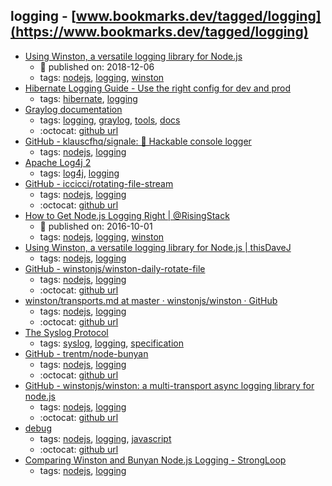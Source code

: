logging - [www.bookmarks.dev/tagged/logging](https://www.bookmarks.dev/tagged/logging)
---
* [Using Winston, a versatile logging library for Node.js](https://thisdavej.com/using-winston-a-versatile-logging-library-for-node-js/)
    * :calendar: published on: 2018-12-06
    * tags: [nodejs](../tagged/nodejs.md), [logging](../tagged/logging.md), [winston](../tagged/winston.md)
* [Hibernate Logging Guide - Use the right config for dev and prod](https://thoughts-on-java.org/hibernate-logging-guide/)
    * tags: [hibernate](../tagged/hibernate.md), [logging](../tagged/logging.md)
* [Graylog documentation ](http://docs.graylog.org)
    * tags: [logging](../tagged/logging.md), [graylog](../tagged/graylog.md), [tools](../tagged/tools.md), [docs](../tagged/docs.md)
    * :octocat: [github url](https://github.com/Graylog2)
* [GitHub - klauscfhq/signale: 👋 Hackable console logger](https://github.com/klauscfhq/signale)
    * tags: [nodejs](../tagged/nodejs.md), [logging](../tagged/logging.md)
* [Apache Log4j 2](https://logging.apache.org/log4j/2.x/)
    * tags: [log4j](../tagged/log4j.md), [logging](../tagged/logging.md)
* [GitHub - iccicci/rotating-file-stream](https://github.com/iccicci/rotating-file-stream)
    * tags: [nodejs](../tagged/nodejs.md), [logging](../tagged/logging.md)
    * :octocat: [github url](https://github.com/iccicci/rotating-file-stream)
* [How to Get Node.js Logging Right | @RisingStack](https://blog.risingstack.com/node-js-logging-tutorial/)
    * :calendar: published on: 2016-10-01
    * tags: [nodejs](../tagged/nodejs.md), [logging](../tagged/logging.md), [winston](../tagged/winston.md)
* [Using Winston, a versatile logging library for Node.js | thisDaveJ](http://thisdavej.com/using-winston-a-versatile-logging-library-for-node-js/)
    * tags: [nodejs](../tagged/nodejs.md), [logging](../tagged/logging.md)
* [GitHub - winstonjs/winston-daily-rotate-file](https://github.com/winstonjs/winston-daily-rotate-file)
    * tags: [nodejs](../tagged/nodejs.md), [logging](../tagged/logging.md)
    * :octocat: [github url](https://github.com/winstonjs/winston-daily-rotate-file)
* [winston/transports.md at master · winstonjs/winston · GitHub](https://github.com/winstonjs/winston/blob/master/docs/transports.md)
    * tags: [nodejs](../tagged/nodejs.md), [logging](../tagged/logging.md)
    * :octocat: [github url](https://github.com/winstonjs/winston)
* [The Syslog Protocol](https://tools.ietf.org/html/rfc5424)
    * tags: [syslog](../tagged/syslog.md), [logging](../tagged/logging.md), [specification](../tagged/specification.md)
* [GitHub - trentm/node-bunyan](https://github.com/trentm/node-bunyan)
    * tags: [nodejs](../tagged/nodejs.md), [logging](../tagged/logging.md)
    * :octocat: [github url](https://github.com/trentm/node-bunyan)
* [GitHub - winstonjs/winston: a multi-transport async logging library for node.js](https://github.com/winstonjs/winston)
    * tags: [nodejs](../tagged/nodejs.md), [logging](../tagged/logging.md)
    * :octocat: [github url](https://github.com/winstonjs/winston)
* [debug](https://www.npmjs.com/package/debug)
    * tags: [nodejs](../tagged/nodejs.md), [logging](../tagged/logging.md), [javascript](../tagged/javascript.md)
    * :octocat: [github url](https://github.com/visionmedia/debug)
* [Comparing Winston and Bunyan Node.js Logging - StrongLoop](https://strongloop.com/strongblog/compare-node-js-logging-winston-bunyan/)
    * tags: [nodejs](../tagged/nodejs.md), [logging](../tagged/logging.md)
